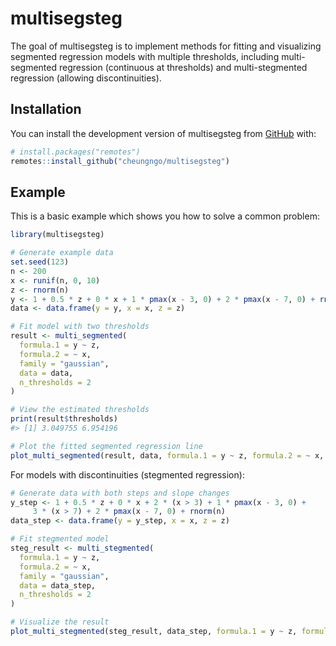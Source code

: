 # multisegsteg

<!-- badges: start -->
<!-- badges: end -->

The goal of multisegsteg is to implement methods for fitting and visualizing segmented regression models with multiple thresholds, including multi-segmented regression (continuous at thresholds) and multi-stegmented regression (allowing discontinuities).

## Installation

You can install the development version of multisegsteg from [GitHub](https://github.com/) with:

``` r
# install.packages("remotes")
remotes::install_github("cheungngo/multisegsteg")
```

## Example

This is a basic example which shows you how to solve a common problem:

``` r
library(multisegsteg)

# Generate example data
set.seed(123)
n <- 200
x <- runif(n, 0, 10)
z <- rnorm(n)
y <- 1 + 0.5 * z + 0 * x + 1 * pmax(x - 3, 0) + 2 * pmax(x - 7, 0) + rnorm(n)
data <- data.frame(y = y, x = x, z = z)

# Fit model with two thresholds
result <- multi_segmented(
  formula.1 = y ~ z,
  formula.2 = ~ x,
  family = "gaussian",
  data = data,
  n_thresholds = 2
)

# View the estimated thresholds
print(result$thresholds)
#> [1] 3.049755 6.954196

# Plot the fitted segmented regression line
plot_multi_segmented(result, data, formula.1 = y ~ z, formula.2 = ~ x, plot.type = "fit")
```

For models with discontinuities (stegmented regression):

``` r
# Generate data with both steps and slope changes
y_step <- 1 + 0.5 * z + 0 * x + 2 * (x > 3) + 1 * pmax(x - 3, 0) +
     3 * (x > 7) + 2 * pmax(x - 7, 0) + rnorm(n)
data_step <- data.frame(y = y_step, x = x, z = z)

# Fit stegmented model
steg_result <- multi_stegmented(
  formula.1 = y ~ z,
  formula.2 = ~ x,
  family = "gaussian",
  data = data_step,
  n_thresholds = 2
)

# Visualize the result
plot_multi_stegmented(steg_result, data_step, formula.1 = y ~ z, formula.2 = ~ x)
```
